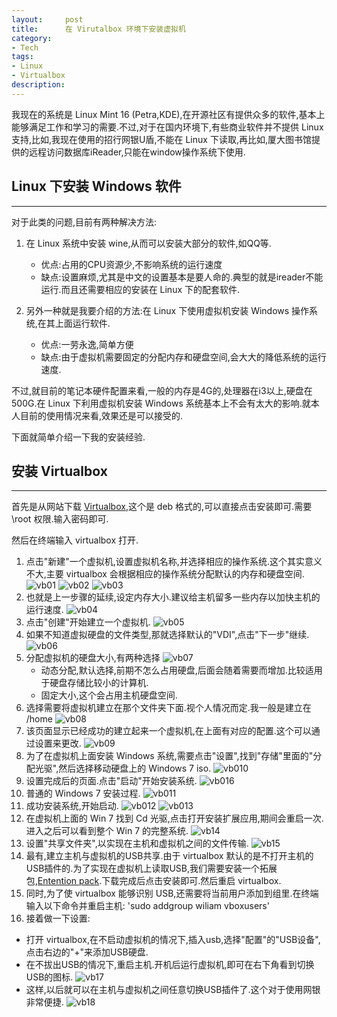 ```yaml
---
layout:     post
title:      在 Virutalbox 环境下安装虚拟机
category:   
- Tech
tags: 
- Linux
- Virtualbox
description: 
---
```


我现在的系统是 Linux Mint 16 (Petra,KDE),在开源社区有提供众多的软件,基本上能够满足工作和学习的需要.不过,对于在国内环境下,有些商业软件并不提供 Linux 支持,比如,我现在使用的招行网银U盾,不能在 Linux 下读取,再比如,厦大图书馆提供的远程访问数据库iReader,只能在window操作系统下使用.

## Linux 下安装 Windows 软件
----
对于此类的问题,目前有两种解决方法:

1. 在 Linux 系统中安装 wine,从而可以安装大部分的软件,如QQ等.
   - 优点:占用的CPU资源少,不影响系统的运行速度
   - 缺点:设置麻烦,尤其是中文的设置基本是要人命的.典型的就是ireader不能运行.而且还需要相应的安装在 Linux 下的配套软件.
 
2. 另外一种就是我要介绍的方法:在 Linux 下使用虚拟机安装 Windows 操作系统,在其上面运行软件.
   - 优点:一劳永逸,简单方便
   - 缺点:由于虚拟机需要固定的分配内存和硬盘空间,会大大的降低系统的运行速度.
 
不过,就目前的笔记本硬件配置来看,一般的内存是4G的,处理器在i3以上,硬盘在500G.在 Linux 下利用虚拟机安装 Windows 系统基本上不会有太大的影响.就本人目前的使用情况来看,效果还是可以接受的.

下面就简单介绍一下我的安装经验.

## 安装 Virtualbox
----
首先是从网站下载 [Virtualbox](https://www.virtualbox.org/wiki/Downloads),这个是 deb 格式的,可以直接点击安装即可.需要 \root 权限.输入密码即可.

然后在终端输入 virtualbox 打开.

1. 点击"新建"一个虚拟机,设置虚拟机名称,并选择相应的操作系统.这个其实意义不大,主要 virtualbox 会根据相应的操作系统分配默认的内存和硬盘空间.
![vb01](/files/virtualbox/vb01.png)
![vb02](/files/virtualbox/vb02.png)
![vb03](/files/virtualbox/vb03.png)
2. 也就是上一步骤的延续,设定内存大小.建议给主机留多一些内存以加快主机的运行速度.
![vb04](/files/virtualbox/vb04.png)
3. 点击"创建"开始建立一个虚拟机.
![vb05](/files/virtualbox/vb05.png)
4. 如果不知道虚拟硬盘的文件类型,那就选择默认的"VDI",点击"下一步"继续.
![vb06](/files/virtualbox/vb06.png)
5. 分配虚拟机的硬盘大小,有两种选择
![vb07](/files/virtualbox/vb07.png)
   - 动态分配,默认选择,前期不怎么占用硬盘,后面会随着需要而增加.比较适用于硬盘存储比较小的计算机.
   - 固定大小,这个会占用主机硬盘空间.
6. 选择需要将虚拟机建立在那个文件夹下面.视个人情况而定.我一般是建立在 /home
![vb08](/files/virtualbox/vb08.png)
7. 该页面显示已经成功的建立起来一个虚拟机,在上面有对应的配置.这个可以通过设置来更改.
![vb09](/files/virtualbox/vb09.png)
8. 为了在虚拟机上面安装 Windows 系统,需要点击"设置",找到"存储"里面的"分配光驱",然后选择移动硬盘上的 Windows 7 iso.
![vb010](/files/virtualbox/vb10.png)
9. 设置完成后的页面.点击"启动"开始安装系统.
![vb016](/files/virtualbox/vb16.png)
10. 普通的 Windows 7 安装过程.
![vb011](/files/virtualbox/vb11.png)
11. 成功安装系统,开始启动.
![vb012](/files/virtualbox/vb12.png)
![vb013](/files/virtualbox/vb13.png)
12. 在虚拟机上面的 Win 7 找到 Cd 光驱,点击打开安装扩展应用,期间会重启一次.进入之后可以看到整个 Win 7 的完整系统.
![vb14](/files/virtualbox/vb14.png)
13. 设置"共享文件夹",以实现在主机和虚拟机之间的文件传输.
![vb15](/files/virtualbox/vb15.png)
14. 最有,建立主机与虚拟机的USB共享.由于 virtualbox 默认的是不打开主机的USB插件的.为了实现在虚拟机上读取USB,我们需要安装一个拓展包,[Entention pack](https://www.virtualbox.org/wiki/Downloads).下载完成后点击安装即可.然后重启 virtualbox.
15. 同时,为了使 virtualbox 能够识别 USB,还需要将当前用户添加到组里.在终端输入以下命令并重启主机:
   'sudo addgroup wiliam vboxusers'
16. 接着做一下设置:
   - 打开 virtualbox,在不启动虚拟机的情况下,插入usb,选择"配置"的"USB设备",点击右边的"+"来添加USB硬盘.
   - 在不拔出USB的情况下,重启主机.开机后运行虚拟机,即可在右下角看到切换USB的图标.
  ![vb17](/files/virtualbox/vb17.png)
   - 这样,以后就可以在主机与虚拟机之间任意切换USB插件了.这个对于使用网银非常便捷.
  ![vb18](/files/virtualbox/vb18.png)





 